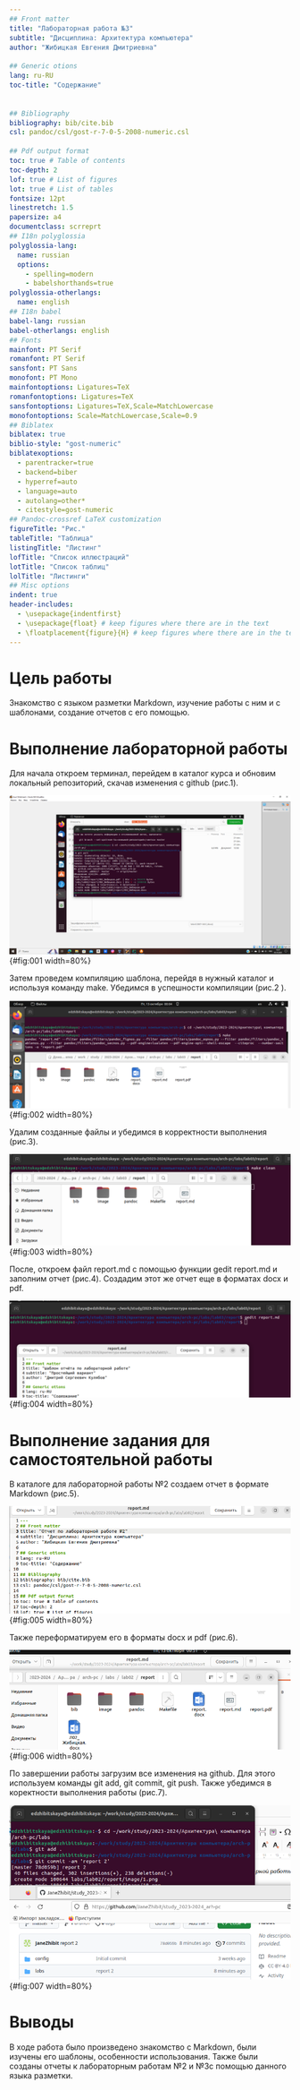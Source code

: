 ```yaml
---
## Front matter
title: "Лабораторная работа №3"
subtitle: "Дисциплина: Архитектура компьютера"
author: "Жибицкая Евгения Дмитриевна"

## Generic otions
lang: ru-RU
toc-title: "Содержание"


## Bibliography
bibliography: bib/cite.bib
csl: pandoc/csl/gost-r-7-0-5-2008-numeric.csl

## Pdf output format
toc: true # Table of contents
toc-depth: 2
lof: true # List of figures
lot: true # List of tables
fontsize: 12pt
linestretch: 1.5
papersize: a4
documentclass: scrreprt
## I18n polyglossia
polyglossia-lang:
  name: russian
  options:
	- spelling=modern
	- babelshorthands=true
polyglossia-otherlangs:
  name: english
## I18n babel
babel-lang: russian
babel-otherlangs: english
## Fonts
mainfont: PT Serif
romanfont: PT Serif
sansfont: PT Sans
monofont: PT Mono
mainfontoptions: Ligatures=TeX
romanfontoptions: Ligatures=TeX
sansfontoptions: Ligatures=TeX,Scale=MatchLowercase
monofontoptions: Scale=MatchLowercase,Scale=0.9
## Biblatex
biblatex: true
biblio-style: "gost-numeric"
biblatexoptions:
  - parentracker=true
  - backend=biber
  - hyperref=auto
  - language=auto
  - autolang=other*
  - citestyle=gost-numeric
## Pandoc-crossref LaTeX customization
figureTitle: "Рис."
tableTitle: "Таблица"
listingTitle: "Листинг"
lofTitle: "Список иллюстраций"
lotTitle: "Список таблиц"
lolTitle: "Листинги"
## Misc options
indent: true
header-includes:
  - \usepackage{indentfirst}
  - \usepackage{float} # keep figures where there are in the text
  - \floatplacement{figure}{H} # keep figures where there are in the text
---
```


# Цель работы

Знакомство с языком разметки Markdown, изучение работы с ним и с шаблонами, создание отчетов с его помощью.


# Выполнение лабораторной работы

Для начала откроем терминал, перейдем в каталог курса и обновим локальный репозиторий, скачав изменения с github (рис.1).

![Рисунок 1. Обновление репозитория, загрузка изменений. ](image/1.png){#fig:001 width=80%}


Затем  проведем компиляцию шаблона, перейдя в нужный каталог и используя команду make. Убедимся в успешности компиляции (рис.2 ).

![Рисунок 2. Компиляция шаблонов. ](image/2.png){#fig:002 width=80%}


Удалим созданные файлы и убедимся в корректности выполнения (рис.3).

![Рисунок 3. Удаление файлов. ](image/3.png){#fig:003 width=80%}


После, откроем файл report.md с помощью функции gedit report.md и заполним отчет (рис.4). Создадим этот же отчет еще в форматах docx и pdf. 

![Рисунок 4. Работа с файлом md. ](image/4.png){#fig:004 width=80%}


# Выполнение задания для самостоятельной работы

В каталоге для лабораторной работы №2 создаем отчет в формате Markdown (рис.5). 

![Рисунок 5. Создание отчета для лабораторной работы №2. ](image/5.png){#fig:005 width=80%}


Также переформатируем его в форматы docx и pdf (рис.6).

![Рисунок 6. Создание файлов формата docx, pdf для лабораторной работы №2. ](image/6.png){#fig:006 width=80%}


По завершении работы загрузим все изменения на github. Для этого используем команды git add, git commit, git push. Также убедимся в коректности выполнения работы (рис.7). 

![Рисунок 7. Синхронизация с github. ](image/7.png){#fig:007 width=80%}



# Выводы

В ходе работа было произведено знакомство с Markdown, были изучены его шаблоны, особенности использования. Также были созданы отчеты к лабораторным работам №2 и №3с помощью данного языка разметки.


